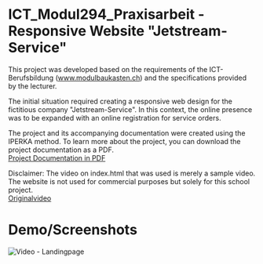 # ICT_Modul294_Praxisarbeit - Responsive Website "Jetstream-Service"

This project was developed based on the requirements of the ICT-Berufsbildung (www.modulbaukasten.ch) and the specifications provided by the lecturer.

The initial situation required creating a responsive web design for the fictitious company "Jetstream-Service". In this context, the online presence was to be expanded with an online registration for service orders.

The project and its accompanying documentation were created using the IPERKA method. 
To learn more about the project, you can download the project documentation as a PDF.  
[Project Documentation in PDF](https://docdro.id/YkvKywB)

Disclaimer: The video on index.html that was used is merely a sample video. The website is not used for commercial purposes but solely for this school project.  
[Originalvideo](https://www.youtube.com/watch?v=boMtdUF4ykk)

# Demo/Screenshots
![Video - Landingpage](https://media.giphy.com/media/v1.Y2lkPTc5MGI3NjExajczYnozMjZxbngwc2VpcDdmdTQ5ZnhlaThvMTRqZzZ5Y21xcnJqYiZlcD12MV9pbnRlcm5hbF9naWZfYnlfaWQmY3Q9Zw/p99JeChh4WpKfKw7tq/giphy-downsized-large.gif) 
